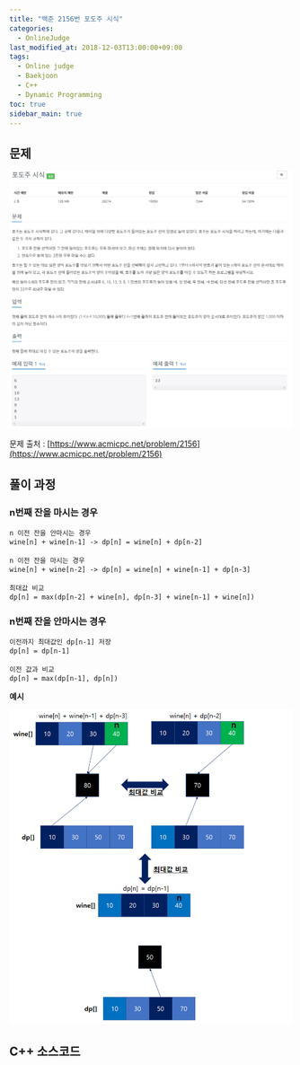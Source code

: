```yaml
---
title: "백준 2156번 포도주 시식"
categories: 
  - OnlineJudge
last_modified_at: 2018-12-03T13:00:00+09:00
tags: 
  - Online judge
  - Baekjoon
  - C++
  - Dynamic Programming
toc: true
sidebar_main: true
---
```


## 문제

![2156](https://github.com/lesslate/lesslate.github.io/blob/master/assets/img/OnlineJudge/2156.png?raw=true)

문제 출처 : [https://www.acmicpc.net/problem/2156](https://www.acmicpc.net/problem/2156)


## 풀이 과정

### n번째 잔을 마시는 경우 

```
n 이전 잔을 안마시는 경우 
wine[n] + wine[n-1] -> dp[n] = wine[n] + dp[n-2]

n 이전 잔을 마시는 경우
wine[n] + wine[n-2] -> dp[n] = wine[n] + wine[n-1] + dp[n-3] 

최대값 비교
dp[n] = max(dp[n-2] + wine[n], dp[n-3] + wine[n-1] + wine[n])
```



### n번째 잔을 안마시는 경우

```
이전까지 최대값인 dp[n-1] 저장
dp[n] = dp[n-1]

이전 값과 비교
dp[n] = max(dp[n-1], dp[n])
```



**예시**

![21562](https://github.com/lesslate/lesslate.github.io/blob/master/assets/img/OnlineJudge/2156-2.png?raw=true)


## C++ 소스코드

<script src="https://gist.github.com/lesslate/cacb661ca43f70ebfc21351983e9c1bb.js"></script>
